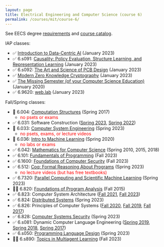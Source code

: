 ```yaml
---
layout: page
title: Electrical Engineering and Computer Science (course 6)
permalink: /courses/mit/course-6/
---
```


See EECS degree [requirements](https://www.eecs.mit.edu/academics/undergraduate-programs/curriculum/) and [course catalog](http://student.mit.edu/catalog/m6a.html).

IAP classes:
- ✅ [Introduction to Data-Centric AI](https://dcai.csail.mit.edu) (January 2023)
- ✅ 6.s091: [Causality: Policy Evaluation, Structure Learning, and Representation Learning](https://github.com/csquires/6.S091-causality) (January 2023)
- ✅ 6.s092: [The Art and Science of PCB Design](https://pcb.mit.edu/) (January 2023)
- ✅ [Modern Zero Knowledge Cryptography](zkiap.com) (January 2023)
- ✅ [The Missing Semester (of your Computer Science Education)](https://missing.csail.mit.edu/) (January 2020)
- ✅ 6.9620: [web.lab](https://weblab.mit.edu/schedule/) (January 2023)

Fall/Spring classes:
- 🔄 6.004: [Computation Structures](https://ocw.mit.edu/courses/6-004-computation-structures-spring-2017/) (Spring 2017)
  - <span style="color:red">no psets or exams</span>
- ✅ 6.031: Software Construction ([Spring 2023](https://web.mit.edu/6.031/www/sp23/), [Spring 2022](https://web.mit.edu/6.031/www/sp22/))
- 🔄 6.033: [Computer System Engineering](https://web.mit.edu/6.1800/www/) (Spring 2023)
  - <span style="color:red">no psets, exams, or lecture videos</span>
- 🔄 6.036: [Intro to Machine Learning](https://openlearninglibrary.mit.edu/courses/course-v1:MITx+6.036+1T2019/course/#block-v1:MITx+6.036+1T2019+type@sequential+block@intro_ml) (Spring 2020)
  - <span style="color:red">no labs or exams</span>
- ✅ 6.042: [Mathematics for Computer Science](/courses/mit/course-6/6-042/) (Spring 2010, 2015, 2018)
- ✅ 6.101: [Fundamentals of Programming](https://py.mit.edu/fall23/calendar) (Fall 2023)
- ✅ 6.1600: [Foundations of Computer Security](https://61600.csail.mit.edu/2023/) (Fall 2023)
- ✅ 6.512: [Coq: Formal Reasoning About Programs](https://frap.csail.mit.edu/) (Spring 2023)
  - <span style="color:red">no lecture videos (but has free textbooks)</span>
- ✅ 6.7320: [Parallel Computing and Scientific Machine Learning](https://book.sciml.ai/) (Spring 2023)
- 🔄📝 6.820: [Foundations of Program Analysis](https://ocw.mit.edu/courses/6-820-fundamentals-of-program-analysis-fall-2015/) (Fall 2015)
- ✅ 6.823: Computer System Architecture ([Fall 2021](https://web.archive.org/web/20220525062408/http://csg.csail.mit.edu/6.823/), [Fall 2023](http://csg.csail.mit.edu/6.5900/))
- ✅ 6.824: [Distributed Systems](https://pdos.csail.mit.edu/6.824/) (Spring 2023)
- ✅ 6.826: Principles of Computer Systems ([Fall 2020](https://6826.csail.mit.edu/2020/), [Fall 2019](https://6826.csail.mit.edu/2019/), [Fall 2017](https://6826.csail.mit.edu/2017/))
- ✅ 6.828: [Computer Systems Security](https://css.csail.mit.edu/6.5660/) (Spring 2023)
- ✅ 6.s081: Dynamic Computer Language Engineering ([Spring 2019](http://6.s081.scripts.mit.edu/sp19/schedule.html), [Spring 2018](http://6.s081.scripts.mit.edu/sp18/schedule.html), [Spring 2017](http://6.s081.scripts.mit.edu/sp17/schedule.html))
- ✅ 6.s050: [Programming Language Design](https://people.csail.mit.edu/feser/pld-s23/) (Spring 2023)
- 🔄📝 6.s890: [Topics in Multiagent Learning](http://web.mit.edu/~gfarina/www/6S890/) (Fall 2023)